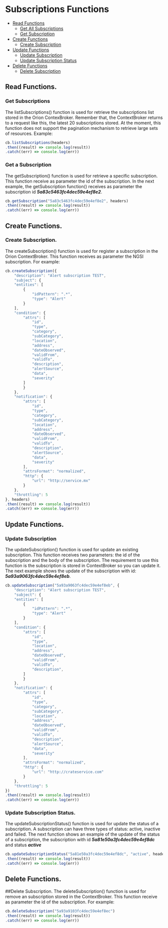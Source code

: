 # Subscriptions Functions

* [Read Functions](#read-functions)
	* [Get All Subscriptions](#get-all-subscriptions)
	* [Get Subscription](#get-subscription)
* [Create Functions](#create-functions)
	* [Create Subscription](#create-subscription)
* [Update Functions](#update-functions)
    * [Update Subscription](#update-subscription)
    * [Update Subscription Status](#update-subscription-status)
* [Delete Functions](#dele-functions)
	* [Delete Subscription](#delete-subscription)

## Read Functions.

### Get Subscriptions
The listSubscriptions() function is used for retrieve the subscriptions list stored in the Orion ContexBroker. Remember that, the ContextBroker returns to a request like this, the latest 20 subscriptions stored. At the moment, this function does not support the pagination mechanism to retrieve large sets of resources. 
Example:
```js
cb.listSubscriptions(headers)
.then((result) => console.log(result))
.catch((err) => console.log(err))
```
### Get a Subscription
The getSubscription() function is used for retrieve a specific subscription. This function receive as parameter the id of the subscription. In the next example, the getSubscription function() receives as parameter the subscription id ***5a83c5463fc4dec59e4ef8e2***.
```js
cb.getSubscription("5a83c5463fc4dec59e4ef8e2", headers)
.then((result) => console.log(result))
.catch((err) => console.log(err))
```
## Create Functions.

### Create Subscription.
The createSubscription() function is used for register a subscription in the Orion ContextBroker. This function receives as parameter the NGSI subscription. For example:
```js
cb.createSubscription({
	"description": "Alert subscription TEST",
	"subject": {
	"entities": [
  		{
			"idPattern": ".*",
			"type": "Alert"
		}
	],
	"condition": {
		"attrs": [
  			"id",	
  			"type",
  			"category",
  			"subCategory",
  			"location",
  			"address",
  			"dateObserved",
  			"validFrom",
  			"validTo",
  			"description",
  			"alertSource",
  			"data",
  			"severity"
		]
		}
	},
	"notification": {
  		"attrs": [
  			"id",  
          	"type",
            "category",
            "subCategory",
            "location",
            "address",
            "dateObserved",
            "validFrom",
            "validTo",
            "description",
            "alertSource",
            "data",
            "severity"
        ],
		"attrsFormat": "normalized",
		"http": {
			"url": "http://service.mx"
		}
	},
	"throttling": 5
}, headers)
.then((result) => console.log(result))
.catch((err) => console.log(err))
```

## Update Functions.

### Update Subscription
The updateSubscription() function is used for update an existing subscription. This function receives two parameters: the id of the subscription and the body of the subscription. The requirement to use this function is the subscription is stored in ContextBroker so you can update it. The next example shows the update of the subscription with id: ***5a93a9063fc4dec59e4ef8eb***.
```js
cb.updateSubscription("5a93a9063fc4dec59e4ef8eb", {
	"description": "Alert subscription TEST",
	"subject": {
	"entities": [
  		{
			"idPattern": ".*",
			"type": "Alert"
		}
	],
	"condition": {
		"attrs": [
  			"id",	
  			"type",
  			"location",
  			"address",
  			"dateObserved",
  			"validFrom",
  			"validTo",
  			"description",
		]
		}
	},
	"notification": {
  		"attrs": [
  			"id",  
          	"type",
            "category",
            "subCategory",
            "location",
            "address",
            "dateObserved",
            "validFrom",
            "validTo",
            "description",
            "alertSource",
            "data",
            "severity"
        ],
		"attrsFormat": "normalized",
		"http": {
			"url": "http://crateservice.com"
		}
	},
	"throttling": 5
})
.then((result) => console.log(result))
.catch((err) => console.log(err))
```

### Update Subscription Status.
The updateSubscriptionStatus() function is used for update the status of a subscription. A subscription can have three types of status: active, inactive and failed. The next function shows an example of the update of the status of a subscription, the subscription with id ***5a81e50a3fc4dec59e4ef8dc*** and status ***active***
```js
cb.updateSubscriptionStatus("5a81e50a3fc4dec59e4ef8dc", "active", headers)
.then((result) => console.log(result))
.catch((err) => console.log(err))
```

## Delete Functions.

##Delete Subscription.
The deleteSubscription() function is used for remove an subscription stored in the ContextBroker. This function receive as parameter the id of the subscription. For example: 
```js
cb.deleteSubscription("5a93a9103fc4dec59e4ef8ec")
.then((result) => console.log(result))
.catch((err) => console.log(err))
```